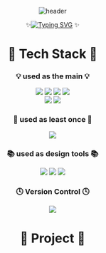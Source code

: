 <div align =center>
  
  ![header](https://capsule-render.vercel.app/api?type=cylinder&color=0:108dc7,100:ef8e38&height=150&section=header&text=Welcome%20to%20Jihye%20Github👋&fontSize=45) 
  
   ✨[![Typing SVG](https://readme-typing-svg.demolab.com?font=Orbit&pause=1000&color=000000&width=435&lines=%EC%95%88%EB%85%95%ED%95%98%EC%84%B8%EC%9A%94%2C+%ED%94%84%EB%A1%A0%ED%8A%B8%EC%97%94%EB%93%9C+%EA%B0%9C%EB%B0%9C%EC%9E%90+%EC%9C%A0%EC%A7%80%ED%98%9C%EC%9E%85%EB%8B%88%EB%8B%A4;%EC%84%B1%EC%9E%A5%ED%95%98%EA%B8%B0+%EC%9C%84%ED%95%B4+%EB%81%8A%EC%9E%84%EC%97%86%EC%9D%B4+%EB%8F%84%EC%A0%84%ED%95%A9%EB%8B%88%EB%8B%A4)](https://git.io/typing-svg) ✨
   </br>
   <div>
     <h1>📓 Tech Stack 📓</h1>
       <h3>💡 used as the main 💡</h3>
         <img src="https://img.shields.io/badge/java-%23ED8B00.svg?style=for-the-badge&logo=openjdk&logoColor=white" />
    	   <img src="https://img.shields.io/badge/html5-%23E34F26.svg?style=for-the-badge&logo=html5&logoColor=white" />
    	   <img src="https://img.shields.io/badge/css3-%231572B6.svg?style=for-the-badge&logo=css3&logoColor=white" />
         <img src="https://img.shields.io/badge/javascript-%23323330.svg?style=for-the-badge&logo=javascript&logoColor=%23F7DF1E">
         </br>
         <img src="https://img.shields.io/badge/react-%2320232a.svg?style=for-the-badge&logo=react&logoColor=%2361DAFB" />
         <img src="https://img.shields.io/badge/react_native-%2320232a.svg?style=for-the-badge&logo=react&logoColor=%2361DAFB" />
       <h3>🔎 used as least once 🔎</h3>
         <img src="https://img.shields.io/badge/python-3670A0?style=for-the-badge&logo=python&logoColor=ffdd54" />
       <h3>📚 used as design tools 📚</h3>
         <img src="https://img.shields.io/badge/figma-%23F24E1E.svg?style=for-the-badge&logo=figma&logoColor=white" />
         <img src="https://img.shields.io/badge/adobe%20photoshop-%2331A8FF.svg?style=for-the-badge&logo=adobe%20photoshop&logoColor=white" />
         <img src="https://img.shields.io/badge/adobe%20illustrator-%23FF9A00.svg?style=for-the-badge&logo=adobe%20illustrator&logoColor=white" />
        <h3>🕓 Version Control 🕓</h3>
         <img src="https://img.shields.io/badge/git-%23F05033.svg?style=for-the-badge&logo=git&logoColor=white" />
    </div>
    <div>
      <h1> 📌 Project 📌 </h1>
    </div>
    <div>
      <!-- <img src="https://github-readme-stats.vercel.app/api?username=aeplum&show_icons=true" /> -->
    </div>
    
      
    


</div>

<!--
**aeplum/aeplum** is a ✨ _special_ ✨ repository because its `README.md` (this file) appears on your GitHub profile.

Here are some ideas to get you started:

- 🔭 I’m currently working on ...
- 🌱 I’m currently learning ...
- 👯 I’m looking to collaborate on ...
- 🤔 I’m looking for help with ...
- 💬 Ask me about ...
- 📫 How to reach me: ...
- 😄 Pronouns: ...
- ⚡ Fun fact: ...
-->
